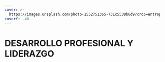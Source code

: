 ```yaml
---
cover: >-
  https://images.unsplash.com/photo-1552751365-731c5538b6d9?crop=entropy&cs=srgb&fm=jpg&ixid=M3wxOTcwMjR8MHwxfHNlYXJjaHw4fHxzdWJtYXJpbmV8ZW58MHx8fHwxNzAyMDgxMzIxfDA&ixlib=rb-4.0.3&q=85
coverY: -40
---
```


# DESARROLLO PROFESIONAL Y LIDERAZGO

